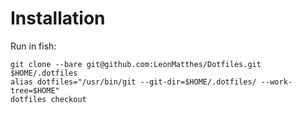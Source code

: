 # Installation

Run in fish:
``` shell
git clone --bare git@github.com:LeonMatthes/Dotfiles.git $HOME/.dotfiles
alias dotfiles="/usr/bin/git --git-dir=$HOME/.dotfiles/ --work-tree=$HOME"
dotfiles checkout
```
